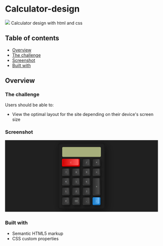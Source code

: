 # Calculator-design

![](./img/logo.jpg)
Calculator design with html and css

## Table of contents

- [Overview](#overview)
- [The challenge](#the-challenge)
- [Screenshot](#screenshot)
- [Built with](#built-with)

## Overview

### The challenge

Users should be able to:

- View the optimal layout for the site depending on their device's screen size

### Screenshot

![](https://github.com/gilda-prv/Calculator-design/blob/main/FireShot%20Capture%20002%20-%20Document%20-%20127.0.0.1.png)

### Built with

- Semantic HTML5 markup
- CSS custom properties
